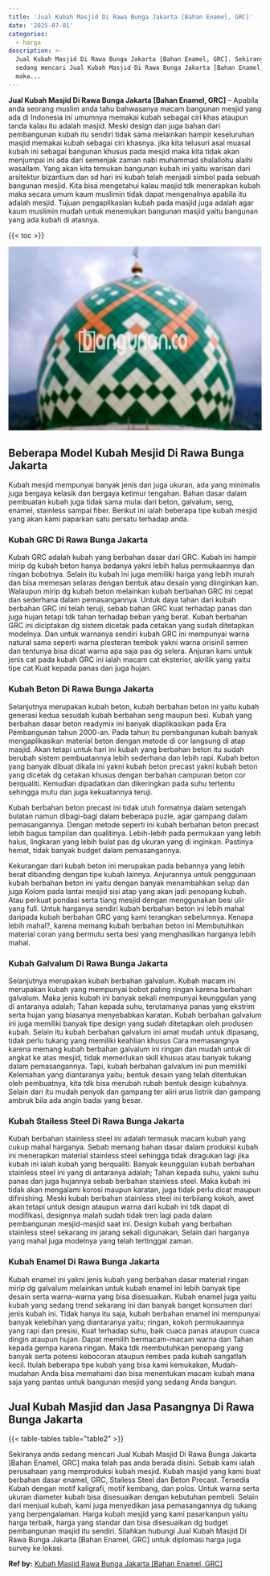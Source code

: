 ```yaml
---
title: 'Jual Kubah Masjid Di Rawa Bunga Jakarta [Bahan Enamel, GRC]'
date: '2025-07-01'
categories:
  - harga
description: >-
  Jual Kubah Masjid Di Rawa Bunga Jakarta [Bahan Enamel, GRC]. Sekiranya anda
  sedang mencari Jual Kubah Masjid Di Rawa Bunga Jakarta [Bahan Enamel, GRC]
  maka...
---
```


**Jual Kubah Masjid Di Rawa Bunga Jakarta \[Bahan Enamel, GRC\]** – Apabila anda seorang muslim anda tahu bahwasanya macam bangunan mesjid yang ada di Indonesia ini umumnya memakai kubah sebagai ciri khas ataupun tanda kalau itu adalah masjid. Meski design dan juga bahan dari pembangunan kubah itu sendiri tidak sama melainkan hampir keseluruhan masjid memakai kubah sebagai ciri khasnya. jika kita telusuri asal muasal kubah ini sebagai bangunan khusus pada mesjid maka kita tidak akan menjumpai ini ada dari semenjak zaman nabi muhammad shalallohu alaihi wasallam. Yang akan kita temukan bangunan kubah ini yaitu warisan dari arsitektur bizantium dan sd hari ini kubah telah menjadi simbol pada sebuah bangunan mesjid. Kita bisa mengetahui kalau masjid tdk menerapkan kubah maka secara umum kaum muslimin tidak dapat mengenalnya apabila itu adalah mesjid. Tujuan pengaplikasian kubah pada masjid juga adalah agar kaum muslimin mudah untuk menemukan bangunan masjid yaitu bangunan yang ada kubah di atasnya.

{{< toc >}}

![Jual Kubah Masjid Di Rawa Bunga Jakarta [Bahan Enamel, GRC]](/images/jual-kubah-masjid-07.png)

## Beberapa Model Kubah Mesjid Di Rawa Bunga Jakarta

Kubah mesjid mempunyai banyak jenis dan juga ukuran, ada yang minimalis juga bergaya kelasik dan bergaya ketimur tengahan. Bahan dasar dalam pembuatan kubah juga tidak sama mulai dari beton, galvalum, seng, enamel, stainless sampai fiber. Berikut ini ialah beberapa tipe kubah mesjid yang akan kami paparkan satu persatu terhadap anda.

### Kubah GRC Di Rawa Bunga Jakarta

Kubah GRC adalah kubah yang berbahan dasar dari GRC. Kubah ini hampir mirip dg kubah beton hanya bedanya yakni lebih halus permukaannya dan ringan bobotnya. Selain itu kubah ini juga memiliki harga yang lebih murah dan bisa memesan selaras dengan bentuk atau desain yang diinginkan kan. Walaupun mirip dg kubah beton melainkan kubah berbahan GRC ini cepat dan sederhana dalam pemasangannya. Untuk daya tahan dari kubah berbahan GRC ini telah teruji, sebab bahan GRC kuat terhadap panas dan juga hujan tetapi tdk tahan terhadap beban yang berat. Kubah berbahan GRC ini diciptakan dg sistem dicetak pada cetakan yang sudah ditetapkan modelnya. Dan untuk warnanya sendiri kubah GRC ini mempunyai warna natural sama seperti warna plesteran tembok yakni warna orisinil semen dan tentunya bisa dicat warna apa saja pas dg selera. Anjuran kami untuk jenis cat pada kubah GRC ini ialah macam cat eksterior, akrilik yang yaitu tipe cat Kuat kepada panas dan juga hujan.

### Kubah Beton Di Rawa Bunga Jakarta

Selanjutnya merupakan kubah beton, kubah berbahan beton ini yaitu kubah generasi kedua sesudah kubah berbahan seng maupun besi. Kubah yang berbahan dasar beton readymix ini banyak diaplikasikan pada Era Pembangunan tahun 2000-an. Pada tahun itu pembangunan kubah banyak mengaplikasikan material beton dengan metode di cor langsung di atap masjid. Akan tetapi untuk hari ini kubah yang berbahan beton itu sudah berubah sistem pembuatannya lebih sederhana dan lebih rapi. Kubah beton yang banyak dibuat dikala ini yakni kubah beton precast yakni kubah beton yang dicetak dg cetakan khusus dengan berbahan campuran beton cor berqualiti. Kemudian dipadatkan dan dikeringkan pada suhu tertentu sehingga mutu dan juga kekuatannya teruji.

Kubah berbahan beton precast ini tidak utuh formatnya dalam setengah bulatan namun dibagi-bagi dalam beberapa puzle, agar gampang dalam pemasangannya. Dengan metode seperti ini kubah berbahan beton precast lebih bagus tampilan dan qualitinya. Lebih-lebih pada permukaan yang lebih halus, lingkaran yang lebih bulat pas dg ukuran yang di inginkan. Pastinya hemat, tidak banyak budget dalam pemasangannya.

Kekurangan dari kubah beton ini merupakan pada bebannya yang lebih berat dibanding dengan tipe kubah lainnya. Anjurannya untuk penggunaan kubah berbahan beton ini yaitu dengan banyak menambahkan selup dan juga Kolom pada lantai mesjid sisi atap yang akan jadi penopang kubah. Atau perkuat pondasi serta tiang mesjid dengan menggunakan besi ulir yang full. Untuk harganya sendiri kubah berbahan beton ini lebih mahal daripada kubah berbahan GRC yang kami terangkan sebelumnya. Kenapa lebih mahal?, karena memang kubah berbahan beton ini Membutuhkan material coran yang bermutu serta besi yang menghasilkan harganya lebih mahal.

### Kubah Galvalum Di Rawa Bunga Jakarta

Selanjutnya merupakan kubah berbahan galvalum. Kubah macam ini merupakan kubah yang mempunyai bobot paling ringan karena berbahan galvalum. Maka jenis kubah ini banyak sekali mempunyai keunggulan yang di antaranya adalah; Tahan kepada suhu, terutamanya panas yang ekstrim serta hujan yang biasanya menyebabkan karatan. Kubah berbahan galvalum ini juga memiliki banyak tipe design yang sudah ditetapkan oleh produsen kubah. Selain itu kubah berbahan galvalum ini amat mudah untuk dipasang, tidak perlu tukang yang memiliki keahlian khusus Cara memasangnya karena memang kubah berbahan galvalum ini ringan dan mudah untuk di angkat ke atas mesjid, tidak memerlukan skill khusus atau banyak tukang dalam pemasangannya. Tapi, kubah berbahan galvalum ini pun memiliki Kelemahan yang diantaranya yaitu; bentuk desain yang telah ditentukan oleh pembuatnya, kita tdk bisa merubah rubah bentuk design kubahnya. Selain dari itu mudah penyok dan gampang ter aliri arus listrik dan gampang ambruk bila ada angin badai yang besar.

### Kubah Stailess Steel Di Rawa Bunga Jakarta

Kubah berbahan stainless steel ini adalah termasuk macam kubah yang cukup mahal harganya. Sebab memang bahan dasar dalam produksi kubah ini menerapkan material stainless steel sehingga tidak diragukan lagi jika kubah ini ialah kubah yang berqualiti. Banyak keunggulan kubah berbahan stainless steel ini yang di antaranya adalah; Tahan kepada suhu, yakni suhu panas dan juga hujannya sebab berbahan stainless steel. Maka kubah ini tidak akan mengalami korosi maupun karatan, juga tidak perlu dicat maupun difinishing. Meski kubah berbahan stainless steel ini terbilang kokoh, awet akan tetapi untuk design ataupun warna dari kubah ini tdk dapat di modifikasi, designnya malah sudah tidak tren lagi pada dalam pembangunan mesjid-masjid saat ini. Design kubah yang berbahan stainless steel sekarang ini jarang sekali digunakan, Selain dari harganya yang mahal juga modelnya yang telah tertinggal zaman.

### Kubah Enamel Di Rawa Bunga Jakarta

Kubah enamel ini yakni jenis kubah yang berbahan dasar material ringan mirip dg galvalum melainkan untuk kubah enamel ini lebih banyak tipe desain serta warna-warna yang bisa disesuaikan. Kubah enamel juga yaitu kubah yang sedang trend sekarang ini dan banyak banget konsumen dari jenis kubah ini. Tidak hanya itu saja, kubah berbahan enamel ini mempunyai banyak kelebihan yang diantaranya yaitu; ringan, kokoh permukaannya yang rapi dan presisi, Kuat terhadap suhu, baik cuaca panas ataupun cuaca dingin ataupun hujan. Dapat memilih bermacam-macam warna dan Tahan kepada gempa karena ringan. Maka tdk membutuhkan penopang yang banyak serta potensi kebocoran ataupun rembes pada kubah sangatlah kecil. Itulah beberapa tipe kubah yang bisa kami kemukakan, Mudah-mudahan Anda bisa memahami dan bisa menentukan macam kubah mana saja yang pantas untuk bangunan mesjid yang sedang Anda bangun.

## Jual Kubah Masjid dan Jasa Pasangnya Di Rawa Bunga Jakarta

{{< table-tables table="table2" >}}

Sekiranya anda sedang mencari Jual Kubah Masjid Di Rawa Bunga Jakarta \[Bahan Enamel, GRC\] maka telah pas anda berada disini. Sebab kami ialah perusahaan yang memproduksi kubah mesjid. Kubah masjid yang kami buat berbahan dasar enamel, GRC, Stailess Steel dan Beton Precast. Tersedia Kubah dengan motif kaligrafi, motif kembang, dan polos. Untuk warna serta ukuran diameter kubah bisa disesuaikan dengan kebutuhan pembeli. Selain dari menjual kubah, kami juga menyedikan jasa pemasangannya dg tukang yang berpengalaman. Harga kubah mesjid yang kami pasarkanpun yaitu harga terbaik, harga yang standar dan bisa disesuaikan dg budget pembangunan masjid itu sendiri. Silahkan hubungi Jual Kubah Masjid Di Rawa Bunga Jakarta \[Bahan Enamel, GRC\] untuk diplomasi harga juga survey ke lokasi.

**Ref by:** [Kubah Masjid Rawa Bunga Jakarta [Bahan Enamel, GRC]](https://id.wikipedia.org/wiki/Kubah)
